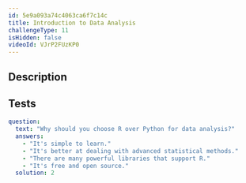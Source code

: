 ```yaml
---
id: 5e9a093a74c4063ca6f7c14c
title: Introduction to Data Analysis
challengeType: 11
isHidden: false
videoId: VJrP2FUzKP0
---
```


## Description
<section id='description'>
</section>

## Tests
<section id='tests'>

```yml
question:
  text: "Why should you choose R over Python for data analysis?"
  answers:
    - "It's simple to learn."
    - "It's better at dealing with advanced statistical methods."
    - "There are many powerful libraries that support R."
    - "It's free and open source."
  solution: 2
```

</section>

